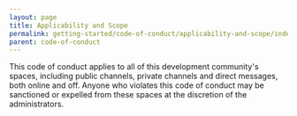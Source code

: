 ```yaml
---
layout: page
title: Applicability and Scope
permalink: getting-started/code-of-conduct/applicability-and-scope/index.html
parent: code-of-conduct
---
```


This code of conduct applies to all of this development community's spaces, including public channels, private channels and direct messages, both online and off. Anyone who violates this code of conduct may be sanctioned or expelled from these spaces at the discretion of the administrators.